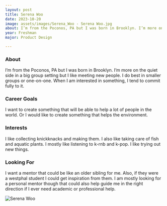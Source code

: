 ```yaml
---
layout: post
title: Serena Woo 
date: 2023-10-20
image: assets/images/Serena_Woo - Serena Woo.jpg
about: I’m from the Poconos, PA but I was born in Brooklyn. I’m more on the quiet side in a big group setting but I like meeting new people. I do best in smaller groups or one-on-one. When I am interested in something, I tend to commit fully to it. 
year: Freshman
major: Product Design

---
```


### About

I’m from the Poconos, PA but I was born in Brooklyn. I’m more on the quiet side in a big group setting but I like meeting new people. I do best in smaller groups or one-on-one. When I am interested in something, I tend to commit fully to it. 

### Career Goals

I want to create something that will be able to help a lot of people in the world. Or I would like to create something that helps the environment.

### Interests

I like collecting knickknacks and making them. I also like taking care of fish and aquatic plants. I mostly like listening to k-rnb and k-pop. I like trying out new things.

### Looking For

I want a mentor that could be like an older sibling for me. Also, if they were a westphal student I could get inspiration from them. I am mostly looking for a personal mentor though that could also help guide me in the right direction if I ever need academic or professional help.

<div class="text-center my-5">
    <img src="https://sase-drexel.github.io/mentorship-2023/assets/images/Serena_Woo - Serena Woo.jpg" alt="Serena Woo" class="rounded post-img" />
</div>
